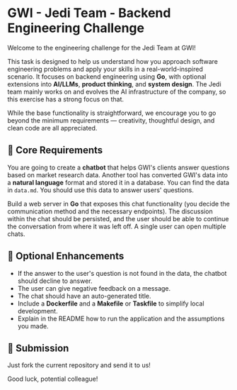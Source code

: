 # GWI - Jedi Team - Backend Engineering Challenge

Welcome to the engineering challenge for the Jedi Team at GWI!

This task is designed to help us understand how you approach software engineering problems and apply your skills in a real-world-inspired scenario. It focuses on backend engineering using **Go**, with optional extensions into **AI/LLMs**, **product thinking**, and **system design**. The Jedi team mainly works on and evolves the AI infrastructure of the company, so this exercise has a strong focus on that.

While the base functionality is straightforward, we encourage you to go beyond the minimum requirements — creativity, thoughtful design, and clean code are all appreciated.

## 🧪 Core Requirements

You are going to create a **chatbot** that helps GWI's clients answer questions based on market research data. Another tool has converted GWI's data into a **natural language** format and stored it in a database. You can find the data in `data.md`. You should use this data to answer users' questions.

Build a web server in **Go** that exposes this chat functionality (you decide the communication method and the necessary endpoints). The discussion within the chat should be persisted, and the user should be able to continue the conversation from where it was left off. A single user can open multiple chats.

## 🌟 Optional Enhancements

- If the answer to the user's question is not found in the data, the chatbot should decline to answer.
- The user can give negative feedback on a message.
- The chat should have an auto-generated title.
- Include a **Dockerfile** and a **Makefile** or **Taskfile** to simplify local development.
- Explain in the README how to run the application and the assumptions you made.

## 🧩 Submission

Just fork the current repository and send it to us!

Good luck, potential colleague!

